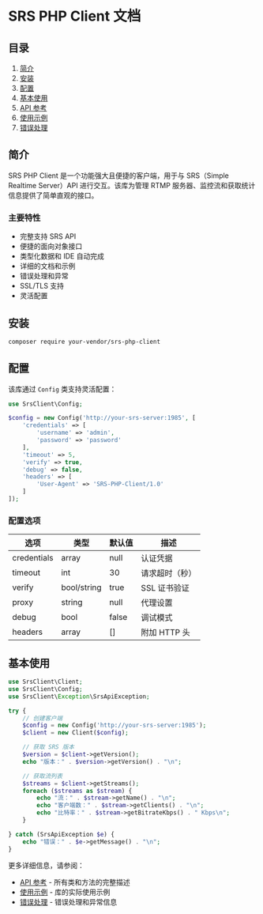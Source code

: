 # SRS PHP Client 文档

## 目录

1. [简介](#简介)
2. [安装](#安装)
3. [配置](#配置)
4. [基本使用](#基本使用)
5. [API 参考](api-reference.md)
6. [使用示例](examples.md)
7. [错误处理](error-handling.md)

## 简介

SRS PHP Client 是一个功能强大且便捷的客户端，用于与 SRS（Simple Realtime Server）API 进行交互。该库为管理 RTMP 服务器、监控流和获取统计信息提供了简单直观的接口。

### 主要特性

- 完整支持 SRS API
- 便捷的面向对象接口
- 类型化数据和 IDE 自动完成
- 详细的文档和示例
- 错误处理和异常
- SSL/TLS 支持
- 灵活配置

## 安装

```bash
composer require your-vendor/srs-php-client
```

## 配置

该库通过 `Config` 类支持灵活配置：

```php
use SrsClient\Config;

$config = new Config('http://your-srs-server:1985', [
    'credentials' => [
        'username' => 'admin',
        'password' => 'password'
    ],
    'timeout' => 5,
    'verify' => true,
    'debug' => false,
    'headers' => [
        'User-Agent' => 'SRS-PHP-Client/1.0'
    ]
]);
```

### 配置选项

| 选项 | 类型 | 默认值 | 描述 |
|------|------|--------|------|
| credentials | array | null | 认证凭据 |
| timeout | int | 30 | 请求超时（秒） |
| verify | bool/string | true | SSL 证书验证 |
| proxy | string | null | 代理设置 |
| debug | bool | false | 调试模式 |
| headers | array | [] | 附加 HTTP 头 |

## 基本使用

```php
use SrsClient\Client;
use SrsClient\Config;
use SrsClient\Exception\SrsApiException;

try {
    // 创建客户端
    $config = new Config('http://your-srs-server:1985');
    $client = new Client($config);

    // 获取 SRS 版本
    $version = $client->getVersion();
    echo "版本：" . $version->getVersion() . "\n";

    // 获取流列表
    $streams = $client->getStreams();
    foreach ($streams as $stream) {
        echo "流：" . $stream->getName() . "\n";
        echo "客户端数：" . $stream->getClients() . "\n";
        echo "比特率：" . $stream->getBitrateKbps() . " Kbps\n";
    }

} catch (SrsApiException $e) {
    echo "错误：" . $e->getMessage() . "\n";
}
```

更多详细信息，请参阅：
- [API 参考](api-reference.md) - 所有类和方法的完整描述
- [使用示例](examples.md) - 库的实际使用示例
- [错误处理](error-handling.md) - 错误处理和异常信息 
